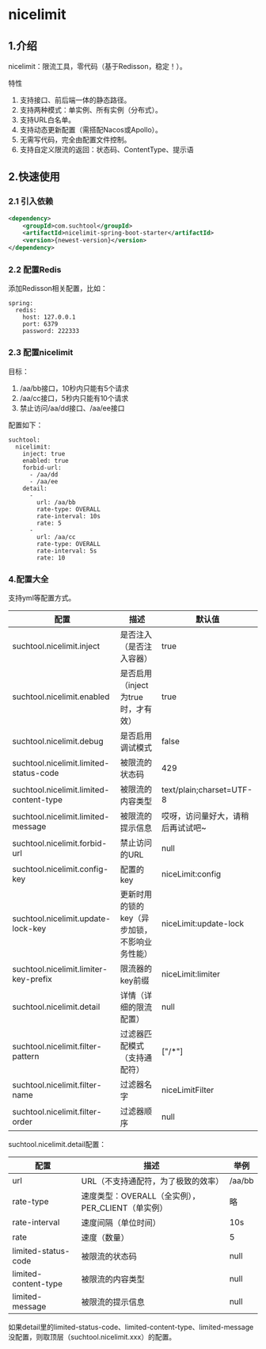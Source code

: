 # nicelimit

## 1.介绍

nicelimit：限流工具，零代码（基于Redisson，稳定！）。

特性

1. 支持接口、前后端一体的静态路径。
2. 支持两种模式：单实例、所有实例（分布式）。
3. 支持URL白名单。
4. 支持动态更新配置（需搭配Nacos或Apollo）。
5. 无需写代码，完全由配置文件控制。
6. 支持自定义限流的返回：状态码、ContentType、提示语

## 2.快速使用

### 2.1 引入依赖
```xml
<dependency>
    <groupId>com.suchtool</groupId>
    <artifactId>nicelimit-spring-boot-starter</artifactId>
    <version>{newest-version}</version>
</dependency>
```

### 2.2 配置Redis

添加Redisson相关配置，比如：
```
spring:
  redis:
    host: 127.0.0.1
    port: 6379
    password: 222333
```
### 2.3 配置nicelimit

目标：
1. /aa/bb接口，10秒内只能有5个请求 
2. /aa/cc接口，5秒内只能有10个请求 
3. 禁止访问/aa/dd接口、/aa/ee接口

配置如下：

```
suchtool:
  nicelimit:
    inject: true
    enabled: true
    forbid-url:
      - /aa/dd
      - /aa/ee
    detail:
      -
        url: /aa/bb
        rate-type: OVERALL
        rate-interval: 10s
        rate: 5
      -
        url: /aa/cc
        rate-type: OVERALL
        rate-interval: 5s
        rate: 10
```

### 4.配置大全

支持yml等配置方式。

| 配置                  | 描述                                       | 默认值                           |
|-----------------------|------------------------------------------|----------------------------------|
| suchtool.nicelimit.inject                | 是否注入（是否注入容器）            | true                             |
| suchtool.nicelimit.enabled               | 是否启用（inject为true时，才有效）  | true                             |
| suchtool.nicelimit.debug               | 是否启用调试模式          | false                                |
| suchtool.nicelimit.limited-status-code   | 被限流的状态码              | 429                              |
| suchtool.nicelimit.limited-content-type  | 被限流的内容类型            | text/plain;charset=UTF-8         |
| suchtool.nicelimit.limited-message       | 被限流的提示信息            | 哎呀，访问量好大，请稍后再试试吧~  |
| suchtool.nicelimit.forbid-url       | 禁止访问的URL                    | null  |
| suchtool.nicelimit.config-key            | 配置的key                   | niceLimit:config                 |
| suchtool.nicelimit.update-lock-key       | 更新时用的锁的key（异步加锁，不影响业务性能）| niceLimit:update-lock   |
| suchtool.nicelimit.limiter-key-prefix    | 限流器的key前缀              | niceLimit:limiter               |
| suchtool.nicelimit.detail                | 详情（详细的限流配置）       | null                             |
| suchtool.nicelimit.filter-pattern        | 过滤器匹配模式（支持通配符） | ["/*"]                             |
| suchtool.nicelimit.filter-name           | 过滤器名字                   | niceLimitFilter                  |
| suchtool.nicelimit.filter-order          | 过滤器顺序                   | null                             |

suchtool.nicelimit.detail配置：

| 配置           | 描述                   | 举例       |
|----------------|------------------------|------------|
| url            | URL（不支持通配符，为了极致的效率） | /aa/bb |
| rate-type      | 速度类型：OVERALL（全实例），PER_CLIENT（单实例） | 略   |
| rate-interval  | 速度间隔（单位时间）   | 10s |
| rate           | 速度（数量）           | 5   |
| limited-status-code   | 被限流的状态码      | null  |
| limited-content-type  | 被限流的内容类型    | null  |
| limited-message       | 被限流的提示信息    | null  |

如果detail里的limited-status-code、limited-content-type、limited-message没配置，则取顶层（suchtool.nicelimit.xxx）的配置。
